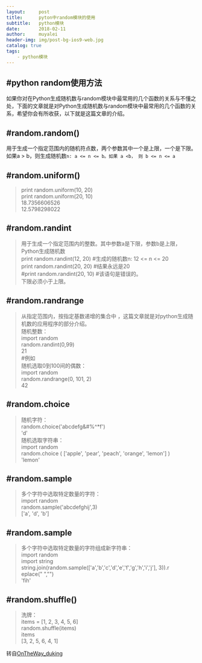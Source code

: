 ```yaml
---
layout:     post
title:      pyton中random模块的使用
subtitle:   python模块
date:       2018-02-11
author:     muyalei
header-img: img/post-bg-ios9-web.jpg
catalog: true
tags:
    - python模块
---
```


## #python random使用方法
如果你对在Python生成随机数与random模块中最常用的几个函数的关系与不懂之处，下面的文章就是对Python生成随机数与random模块中最常用的几个函数的关系，希望你会有所收获，以下就是这篇文章的介绍。  

## #random.random()
用于生成一个指定范围内的随机符点数，两个参数其中一个是上限，一个是下限。如果a > b，则生成随机数```n: a <= n <= b。如果 a <b， 则 b <= n <= a```
## #random.uniform()  
>print random.uniform(10, 20)    
print random.uniform(20, 10)     
18.7356606526     
12.5798298022     

## #random.randint
>用于生成一个指定范围内的整数。其中参数a是下限，参数b是上限，Python生成随机数  
print random.randint(12, 20) #生成的随机数n: 12 <= n <= 20   
print random.randint(20, 20) #结果永远是20    
#print random.randint(20, 10) #该语句是错误的。  
下限必须小于上限。  

## #random.randrange
>从指定范围内，按指定基数递增的集合中 ，这篇文章就是对python生成随机数的应用程序的部分介绍。  
随机整数：  
import random  
random.randint(0,99)  
21  
#例如  
随机选取0到100间的偶数：  
import random  
random.randrange(0, 101, 2)  
42  

## #random.choice
>随机字符：  
random.choice('abcdefg&#%^*f')  
'd'  
随机选取字符串：  
import random  
random.choice ( ['apple', 'pear', 'peach', 'orange', 'lemon'] )  
'lemon'  

## #random.sample  
>多个字符中选取特定数量的字符：  
import random  
random.sample('abcdefghij',3)   
['a', 'd', 'b']  

## #random.sample
>多个字符中选取特定数量的字符组成新字符串：  
import random  
import string  
string.join(random.sample(['a','b','c','d','e','f','g','h','i','j'], 3)).r  
eplace(" ","")  
'fih'  

## #random.shuffle()
>洗牌：<br>
items = [1, 2, 3, 4, 5, 6] <br>
random.shuffle(items) <br>
items <br>
[3, 2, 5, 6, 4, 1]<br>

转自[OnTheWay_duking](https://www.cnblogs.com/duking1991/p/6121300.html)
